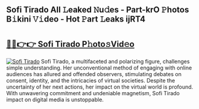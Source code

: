## Sofi Tirado All 𝙻eaked 𝙽u𝚍es - Part-krO 𝙿hotos B𝚒kini 𝚅𝚒deo - Hot 𝙿art 𝙻eaks ijRT4

# <h2><a href="http://ld3qxmz.urlbe.top/?page=Sofi+Tirado">🔗🔗👉👉 Sofi Tirado P𝚑oto𝚜Vid𝚎o</a></h2>

[![Sofi Tirado](https://i.imgur.com/eBuTRDB.gif)](http://ld3qxmz.urlbe.top/?page=Sofi+Tirado)
Sofi Tirado, a multifaceted and polarizing figure, challenges simple understanding. Her unconventional method of engaging with online audiences has allured and offended observers, stimulating debates on consent, identity, and the intricacies of virtual societies. Despite the uncertainty of her next actions, her impact on the virtual world is profound. With unwavering commitment and undeniable magnetism, Sofi Tirado impact on digital media is unstoppable.
